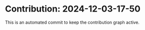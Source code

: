 # Contribution: 2024-12-03-17-50
This is an automated commit to keep the contribution graph active.

